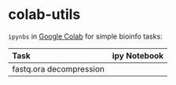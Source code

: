 # colab-utils

`ipynbs` in [Google Colab](https://colab.research.google.com/) for simple bioinfo tasks:

| Task                    | ipy Notebook |
| :---------------------- | :----------- |
| fastq.ora decompression |              |
